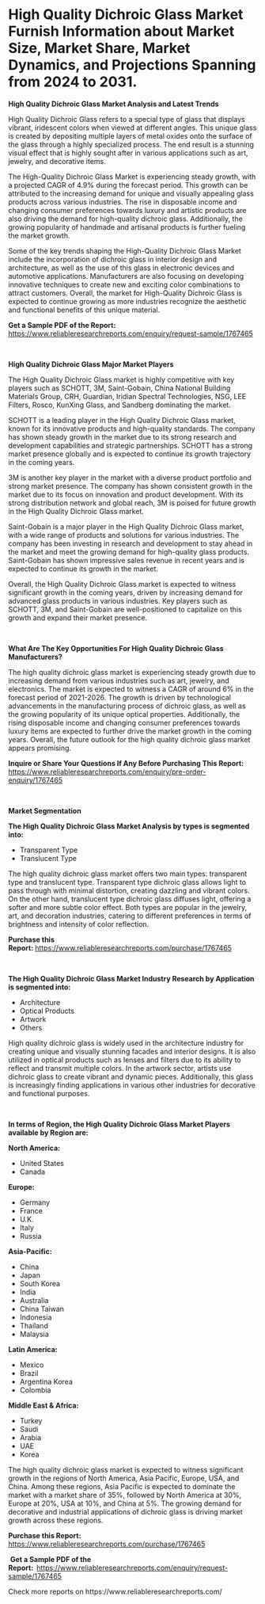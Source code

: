 <p><h1>High Quality Dichroic Glass Market Furnish Information about Market Size, Market Share, Market Dynamics, and Projections Spanning from 2024 to 2031.</h1></p><p><strong>High Quality Dichroic Glass Market Analysis and Latest Trends</strong></p>
<p><p>High Quality Dichroic Glass refers to a special type of glass that displays vibrant, iridescent colors when viewed at different angles. This unique glass is created by depositing multiple layers of metal oxides onto the surface of the glass through a highly specialized process. The end result is a stunning visual effect that is highly sought after in various applications such as art, jewelry, and decorative items.</p><p>The High-Quality Dichroic Glass Market is experiencing steady growth, with a projected CAGR of 4.9% during the forecast period. This growth can be attributed to the increasing demand for unique and visually appealing glass products across various industries. The rise in disposable income and changing consumer preferences towards luxury and artistic products are also driving the demand for high-quality dichroic glass. Additionally, the growing popularity of handmade and artisanal products is further fueling the market growth.</p><p>Some of the key trends shaping the High-Quality Dichroic Glass Market include the incorporation of dichroic glass in interior design and architecture, as well as the use of this glass in electronic devices and automotive applications. Manufacturers are also focusing on developing innovative techniques to create new and exciting color combinations to attract customers. Overall, the market for High-Quality Dichroic Glass is expected to continue growing as more industries recognize the aesthetic and functional benefits of this unique material.</p></p>
<p><strong>Get a Sample PDF of the Report:&nbsp;</strong> <a href="https://www.reliableresearchreports.com/enquiry/request-sample/1767465">https://www.reliableresearchreports.com/enquiry/request-sample/1767465</a></p>
<p>&nbsp;</p>
<p><strong>High Quality Dichroic Glass Major Market Players</strong></p>
<p><p>The High Quality Dichroic Glass market is highly competitive with key players such as SCHOTT, 3M, Saint-Gobain, China National Building Materials Group, CRH, Guardian, Iridian Spectral Technologies, NSG, LEE Filters, Rosco, KunXing Glass, and Sandberg dominating the market.</p><p>SCHOTT is a leading player in the High Quality Dichroic Glass market, known for its innovative products and high-quality standards. The company has shown steady growth in the market due to its strong research and development capabilities and strategic partnerships. SCHOTT has a strong market presence globally and is expected to continue its growth trajectory in the coming years.</p><p>3M is another key player in the market with a diverse product portfolio and strong market presence. The company has shown consistent growth in the market due to its focus on innovation and product development. With its strong distribution network and global reach, 3M is poised for future growth in the High Quality Dichroic Glass market.</p><p>Saint-Gobain is a major player in the High Quality Dichroic Glass market, with a wide range of products and solutions for various industries. The company has been investing in research and development to stay ahead in the market and meet the growing demand for high-quality glass products. Saint-Gobain has shown impressive sales revenue in recent years and is expected to continue its growth in the market.</p><p>Overall, the High Quality Dichroic Glass market is expected to witness significant growth in the coming years, driven by increasing demand for advanced glass products in various industries. Key players such as SCHOTT, 3M, and Saint-Gobain are well-positioned to capitalize on this growth and expand their market presence.</p></p>
<p>&nbsp;</p>
<p><strong>What Are The Key Opportunities For High Quality Dichroic Glass Manufacturers?</strong></p>
<p><p>The high quality dichroic glass market is experiencing steady growth due to increasing demand from various industries such as art, jewelry, and electronics. The market is expected to witness a CAGR of around 6% in the forecast period of 2021-2026. The growth is driven by technological advancements in the manufacturing process of dichroic glass, as well as the growing popularity of its unique optical properties. Additionally, the rising disposable income and changing consumer preferences towards luxury items are expected to further drive the market growth in the coming years. Overall, the future outlook for the high quality dichroic glass market appears promising.</p></p>
<p><strong>Inquire or Share Your Questions If Any Before Purchasing This Report:</strong> <a href="https://www.reliableresearchreports.com/enquiry/pre-order-enquiry/1767465">https://www.reliableresearchreports.com/enquiry/pre-order-enquiry/1767465</a></p>
<p>&nbsp;</p>
<p><strong>Market Segmentation</strong></p>
<p><strong>The High Quality Dichroic Glass Market Analysis by types is segmented into:</strong></p>
<p><ul><li>Transparent Type</li><li>Translucent Type</li></ul></p>
<p><p>The high quality dichroic glass market offers two main types: transparent type and translucent type. Transparent type dichroic glass allows light to pass through with minimal distortion, creating dazzling and vibrant colors. On the other hand, translucent type dichroic glass diffuses light, offering a softer and more subtle color effect. Both types are popular in the jewelry, art, and decoration industries, catering to different preferences in terms of brightness and intensity of color reflection.</p></p>
<p><strong>Purchase this Report:&nbsp;</strong><a href="https://www.reliableresearchreports.com/purchase/1767465">https://www.reliableresearchreports.com/purchase/1767465</a></p>
<p>&nbsp;</p>
<p><strong>The High Quality Dichroic Glass Market Industry Research by Application is segmented into:</strong></p>
<p><ul><li>Architecture</li><li>Optical Products</li><li>Artwork</li><li>Others</li></ul></p>
<p><p>High quality dichroic glass is widely used in the architecture industry for creating unique and visually stunning facades and interior designs. It is also utilized in optical products such as lenses and filters due to its ability to reflect and transmit multiple colors. In the artwork sector, artists use dichroic glass to create vibrant and dynamic pieces. Additionally, this glass is increasingly finding applications in various other industries for decorative and functional purposes.</p></p>
<p>&nbsp;</p>
<p><strong>In terms of Region, the High Quality Dichroic Glass Market Players available by Region are:</strong></p>
<p>
    <p> <strong> North America: </strong>
        <ul>
            <li>United States</li>
            <li>Canada</li>
        </ul>
        </p> 
    <p> <strong> Europe: </strong>
        <ul>
            <li>Germany</li>
            <li>France</li>
            <li>U.K.</li>
            <li>Italy</li>
            <li>Russia</li>
        </ul>
        </p> 
    <p> <strong> Asia-Pacific: </strong>
        <ul>
            <li>China</li>
            <li>Japan</li>
            <li>South Korea</li>
            <li>India</li>
            <li>Australia</li>
            <li>China Taiwan</li>
            <li>Indonesia</li>
            <li>Thailand</li>
            <li>Malaysia</li>
        </ul>
        </p> 
    <p> <strong> Latin America: </strong>
        <ul>
            <li>Mexico</li>
            <li>Brazil</li>
            <li>Argentina Korea</li>
            <li>Colombia</li>
        </ul>
        </p> 
    <p> <strong> Middle East & Africa: </strong>
        <ul>
            <li>Turkey</li>
            <li>Saudi</li>
            <li>Arabia</li>
            <li>UAE</li>
            <li>Korea</li>
        </ul>
    </p>
    </p>
<p><p>The high quality dichroic glass market is expected to witness significant growth in the regions of North America, Asia Pacific, Europe, USA, and China. Among these regions, Asia Pacific is expected to dominate the market with a market share of 35%, followed by North America at 30%, Europe at 20%, USA at 10%, and China at 5%. The growing demand for decorative and industrial applications of dichroic glass is driving market growth across these regions.</p></p>
<p><strong>Purchase this Report: </strong><a href="https://www.reliableresearchreports.com/purchase/1767465">https://www.reliableresearchreports.com/purchase/1767465</a></p>
<p>&nbsp;<strong>Get a Sample PDF of the Report:&nbsp;&nbsp;</strong><a href="https://www.reliableresearchreports.com/enquiry/request-sample/1767465">https://www.reliableresearchreports.com/enquiry/request-sample/1767465</a></p>
<p><strong></strong></p>
<p>Check more reports on https://www.reliableresearchreports.com/</p>